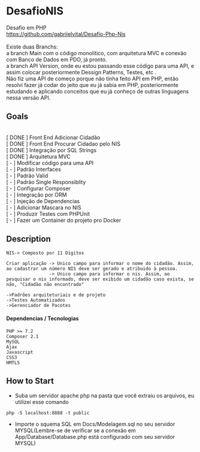 # DesafioNIS
Desafio em PHP<br>
https://github.com/gabriielvital/Desafio-Php-Nis<br>
<br>
Existe duas Branchs:<br>
a branch Main com o código monolitico, com arquitetura MVC e conexão com Banco de Dados em PDO, já pronto.<br>
a branch API Version, onde eu estou passando esse código para uma API, e assim colocar posteriormente Dessign Patterns, Testes, etc . <br>
Não fiz uma API de começo porque não tinha feito API em PHP, então resolvi fazer já codar do jeito que eu já sabia em PHP, posteriormente estudando e aplicando conceitos que eu já conheço de outras linguagens nessa versão API.

## Goals 
<p>
  <br> [ DONE ] Front End Adicionar Cidadão
  <br> [ DONE ] Front End Procurar Cidadao pelo NIS
  <br> [ DONE ] Integração por SQL Strings
  <br> [ DONE ] Arquitetura MVC
  <br> [ - ] Modificar código para uma API
  <br> [ - ] Padrão Interfaces
  <br> [ - ] Padrão Valid
  <br> [ - ] Padrão Single Responsiblity
  <br> [ - ] Configurar Composer
  <br> [ - ] Integração por ORM
  <br> [ - ] Injeção de Dependencias
  <br> [ - ] Adicionar Mascara no NIS
  <br> [ - ] Produzir Testes com PHPUnit
  <br> [ - ] Fazer um Container do projeto pro Docker
</p>

## Description
```
NIS-> Composto por 11 Digitos

Criar aplicação -> Unico campo para informar o nome do cidadão. Assim, ao cadastrar um número NIS deve ser gerado e atribuido à pessoa.
                -> Unico campo para informar o nis. Assim, ao pesquisar o nis informado, deve ser exibido um cidadão caso exista, se não, "Cidadão não encontrado"

->Padrões arquiteturiais e de projeto
->Testes Automatizados
->Gerenciador de Pacotes
```

<h4>Dependencias / Tecnologias</h4>

```
PHP >= 7.2
Composer 2.1
MySQL
Ajax
Javascript
CSS3
HMTL5
```

## How to Start

- Suba um servidor apache php na pasta que você extraiu os arquivos, eu utilizei esse comando
```
php -S localhost:8888 -t public
```

- Importe o squema SQL em Docs/Modelagem.sql no seu servidor MYSQL(Lembre-se de verificar se a conexão em App/Database/Database.php está configurado com seu servidor MYSQL)
